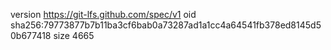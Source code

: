 version https://git-lfs.github.com/spec/v1
oid sha256:79773877b7b11ba3cf6bab0a73287ad1a1cc4a64541fb378ed8145d50b677418
size 4665
